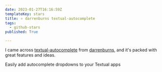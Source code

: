 ```yaml
---
date: 2023-01-27T16:16:59Z
templateKey: stars
title: ⭐ darrenburns textual-autocomplete
tags:
  - github-stars
published: True

---
```


I came across [textual-autocomplete](https://github.com/darrenburns/textual-autocomplete) from [darrenburns](https://github.com/darrenburns), and it's packed with great features and ideas.

Easily add autocomplete dropdowns to your Textual apps
